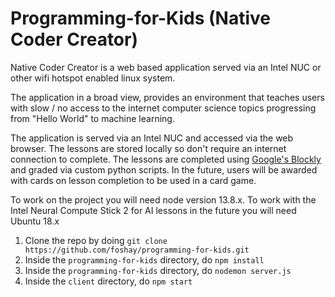 # Programming-for-Kids (Native Coder Creator)
Native Coder Creator is a web based application served via an Intel NUC or other wifi hotspot enabled linux system. 

The application in a broad view, provides an environment that teaches users with slow / no access to the internet computer science topics progressing from "Hello World" to machine learning.

The application is served via an Intel NUC and accessed via the web browser. The lessons are stored locally so don't require an internet connection to complete. The lessons are completed using [Google's Blockly ](https://developers.google.com/blockly) and graded via custom python scripts.
In the future, users will be awarded with cards on lesson completion to be used in a card game.

To work on the project you will need node version 13.8.x. To work with the Intel Neural Compute Stick 2 for AI lessons in the future you will need Ubuntu 18.x
1. Clone the repo by doing ```git clone https://github.com/foshay/programming-for-kids.git```
2. Inside the `programming-for-kids` directory, do ```npm install```
3. Inside the `programming-for-kids` directory, do ```nodemon server.js```
4. Inside the `client` directory, do ```npm start```
